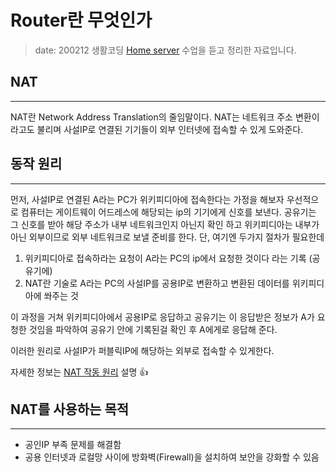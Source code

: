 Router란 무엇인가 <Badge text="two" type="warn"  /> <Badge text="song" />
===============

> date: 200212
> 생활코딩 [Home server](https://opentutorials.org/course/3265/20035) 수업을 듣고 정리한 자료입니다.


## NAT
---

NAT란 Network Address Translation의 줄임말이다.
NAT는 네트워크 주소 변환이라고도 불리며 사설IP로 연결된 기기들이 외부 인터넷에 접속할 수 있게 도와준다.


## 동작 원리
---

먼저, 사설IP로 연결된 A라는 PC가 위키피디아에 접속한다는 가정을 해보자
우선적으로 컴퓨터는 게이트웨이 어드레스에 해당되는 ip의 기기에게 신호를 보낸다.
공유기는 그 신호를 받아 해당 주소가 내부 네트워크인지 아닌지 확인 하고
위키피디아는 내부가 아닌 외부이므로 외부 네트워크로 보낼 준비를 한다.
단, 여기엔 두가지 절차가 필요한데

1. 위키피디아로 접속하라는 요청이 A라는 PC의 ip에서 요청한 것이다 라는 기록 (공유기에)
2. NAT란 기술로 A라는 PC의 사설IP를 공용IP로 변환하고 변환된 데이터를 위키피디아에 쏴주는 것

이 과정을 거쳐 위키피디아에서 공용IP로 응답하고 공유기는 이 응답받은 정보가 A가 요청한 것임을
파악하여 공유기 안에 기록된걸 확인 후 A에게로 응답해 준다.

이러한 원리로 사설IP가 퍼블릭IP에 해당하는 외부로 접속할 수 있게한다.




자세한 정보는 [NAT 작동 원리](https://5kyc1ad.tistory.com/254) 설명 :+1:



## NAT를 사용하는 목적
---

- 공인IP 부족 문제를 해결함
- 공용 인터넷과 로컬망 사이에 방화벽(Firewall)을 설치하여 보안을 강화할 수 있음
